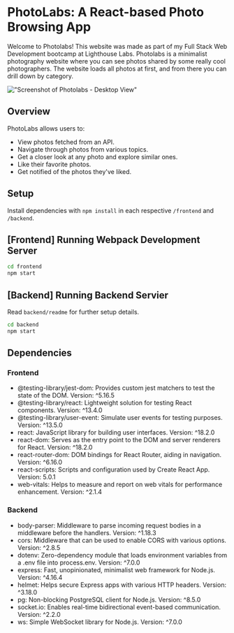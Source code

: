 # PhotoLabs: A React-based Photo Browsing App
Welcome to Photolabs! This website was made as part of my Full Stack Web Development bootcamp at Lighthouse Labs.
Photolabs is a minimalist photography website where you can see photos shared by some really cool photographers. The website loads all photos at first, and from there you can drill down by category.

!["Screenshot of Photolabs - Desktop View"](https://github.com/tusharhchhabra/photolabs-starter/blob/main/screenshot.jpg?raw=true)

## Overview
PhotoLabs allows users to:

* View photos fetched from an API.
* Navigate through photos from various topics.
* Get a closer look at any photo and explore similar ones.
* Like their favorite photos.
* Get notified of the photos they've liked.

## Setup

Install dependencies with `npm install` in each respective `/frontend` and `/backend`.

## [Frontend] Running Webpack Development Server

```sh
cd frontend
npm start
```

## [Backend] Running Backend Servier

Read `backend/readme` for further setup details.

```sh
cd backend
npm start
```

## Dependencies

### Frontend
* @testing-library/jest-dom: Provides custom jest matchers to test the state of the DOM.
Version: ^5.16.5
* @testing-library/react: Lightweight solution for testing React components.
Version: ^13.4.0
* @testing-library/user-event: Simulate user events for testing purposes.
Version: ^13.5.0
* react: JavaScript library for building user interfaces.
Version: ^18.2.0
* react-dom: Serves as the entry point to the DOM and server renderers for React.
Version: ^18.2.0
* react-router-dom: DOM bindings for React Router, aiding in navigation.
Version: ^6.16.0
* react-scripts: Scripts and configuration used by Create React App.
Version: 5.0.1
* web-vitals: Helps to measure and report on web vitals for performance enhancement.
Version: ^2.1.4

### Backend
* body-parser: Middleware to parse incoming request bodies in a middleware before the handlers.
Version: ^1.18.3
* cors: Middleware that can be used to enable CORS with various options.
Version: ^2.8.5
* dotenv: Zero-dependency module that loads environment variables from a .env file into process.env.
Version: ^7.0.0
* express: Fast, unopinionated, minimalist web framework for Node.js.
Version: ^4.16.4
* helmet: Helps secure Express apps with various HTTP headers.
Version: ^3.18.0
* pg: Non-blocking PostgreSQL client for Node.js.
Version: ^8.5.0
* socket.io: Enables real-time bidirectional event-based communication.
Version: ^2.2.0
* ws: Simple WebSocket library for Node.js.
Version: ^7.0.0
